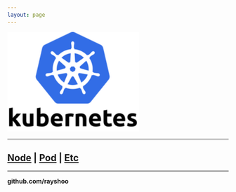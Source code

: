 ```yaml
---
layout: page
---
```


<img src="/assets/images/kubernetes.png" alt="kubernetes" width="20%" style="min-width:300px;">

<hr/>

## [Node](/devops/kubernetes/node) | [Pod](/devops/kubernetes/pod) | [Etc](/devops/kubernetes/etc)

<hr/>

**github.com/rayshoo**